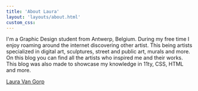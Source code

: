 ```yaml
---
title: 'About Laura'
layout: 'layouts/about.html'
custom_css:
---
```



I'm a Graphic Design student from Antwerp, Belgium. During my free time I enjoy
roaming around the internet discovering other artist. This being artists specialized in digital art,
sculptures, street and public art, murals and more. On this blog you can find all the artists who inspired me and their works. This blog was also made to showcase my knowledge in 11ty, CSS, HTML and more.

<p><a href="https://lauravangorp.com" class="naam">Laura Van Gorp </a></p>
